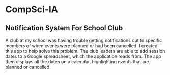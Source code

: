 # CompSci-IA
## Notification System For School Club
A club at my school was having trouble getting notifications out to specific members of when events were planned or had been cancelled. I created this app to help solve this problem. The club leaders are able to add session dates to a Google spreadsheet, which the application reads from. The app then displays all the dates on a calendar, highlighting events that are planned or cancelled.
